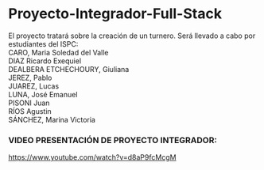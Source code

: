 # Proyecto-Integrador-Full-Stack

El proyecto tratará sobre la creación de un turnero. Será llevado a cabo por estudiantes del ISPC:  
CARO, Maria Soledad del Valle   
DIAZ Ricardo Exequiel    
DEALBERA ETCHECHOURY, Giuliana    
JEREZ, Pablo   
JUAREZ, Lucas  
LUNA, José Emanuel   
PISONI Juan     
RÍOS Agustin  
SÁNCHEZ, Marina Victoria   

### VIDEO PRESENTACIÓN DE PROYECTO INTEGRADOR:
https://www.youtube.com/watch?v=d8aP9fcMcgM
